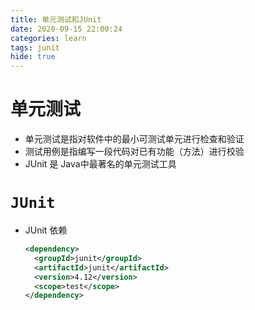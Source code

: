 ```yaml
---
title: 单元测试和JUnit
date: 2020-09-15 22:00:24
categories: learn
tags: junit
hide: true
---
```


# 单元测试

* 单元测试是指对软件中的最小可测试单元进行检查和验证
* 测试用例是指编写一段代码对已有功能（方法）进行校验
* JUnit 是 Java中最著名的单元测试工具

# `JUnit`

* JUnit 依赖

  ```xml
  <dependency>
    <groupId>junit</groupId>
    <artifactId>junit</artifactId>
    <version>4.12</version>
    <scope>test</scope>
  </dependency>
  ```

  